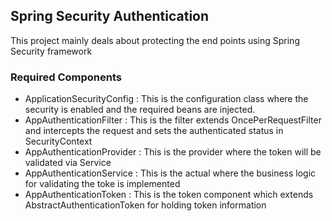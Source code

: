 ## Spring Security Authentication
This project mainly deals about protecting the end points using Spring Security framework

### Required Components

* ApplicationSecurityConfig : This is the configuration class where the security is enabled and the required beans are injected.
* AppAuthenticationFilter : This is the filter extends OncePerRequestFilter and intercepts the request and sets the authenticated status in SecurityContext
* AppAuthenticationProvider : This is the provider where the token will be validated via Service
* AppAuthenticationService : This is the actual where the business logic for validating the toke is implemented
* AppAuthenticationToken : This is the token component which extends AbstractAuthenticationToken for holding token information  